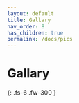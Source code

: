 ```yaml
---
layout: default
title: Gallary
nav_order: 8
has_children: true
permalink: /docs/pics
---
```


# Gallary

{: .fs-6 .fw-300 }